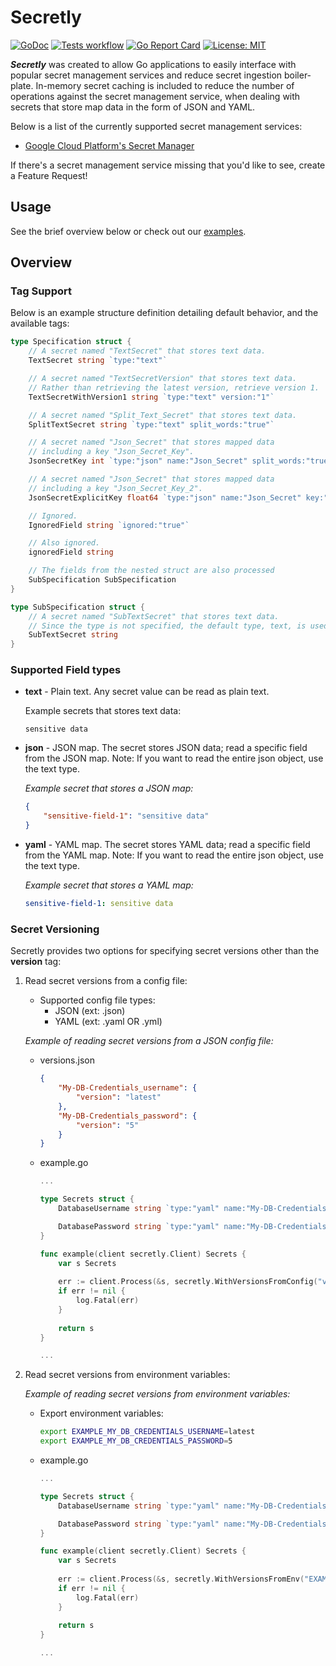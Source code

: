 # Secretly

[![GoDoc](https://godoc.org/github.com/jack-mcveigh/secretly?status.svg)](https://godoc.org/github.com/jack-mcveigh/secretly)
[![Tests workflow](https://img.shields.io/github/actions/workflow/status/jack-mcveigh/secretly/unit-test-base.yaml?branch=main&longCache=true&label=tests&logo=github&logoColor=fff)](https://github.com/jack-mcveigh/secretly/actions?query=workflow%3ATest%20Base)
[![Go Report Card](https://goreportcard.com/badge/github.com/jack-mcveigh/secretly)](https://goreportcard.com/report/github.com/jack-mcveigh/secretly)
[![License: MIT](https://img.shields.io/badge/license-MIT-yellow.svg)](https://opensource.org/licenses/MIT)

___Secretly___ was created to allow Go applications to easily interface with popular secret management services and reduce secret ingestion boiler-plate. In-memory secret caching is included to reduce the number of operations against the secret management service, when dealing with secrets that store map data in the form of JSON and YAML.

Below is a list of the currently supported secret management services:

* [Google Cloud Platform's Secret Manager](https://cloud.google.com/secret-manager)

If there's a secret management service missing that you'd like to see, create a Feature Request!

## Usage

See the brief overview below or check out our [examples](examples).

## Overview

### Tag Support

Below is an example structure definition detailing default behavior, and the available tags:

```go
type Specification struct {
    // A secret named "TextSecret" that stores text data.
    TextSecret string `type:"text"`

    // A secret named "TextSecretVersion" that stores text data.
    // Rather than retrieving the latest version, retrieve version 1.
    TextSecretWithVersion1 string `type:"text" version:"1"`

    // A secret named "Split_Text_Secret" that stores text data.
    SplitTextSecret string `type:"text" split_words:"true"`

    // A secret named "Json_Secret" that stores mapped data
    // including a key "Json_Secret_Key".
    JsonSecretKey int `type:"json" name:"Json_Secret" split_words:"true"`

    // A secret named "Json_Secret" that stores mapped data
    // including a key "Json_Secret_Key_2".
    JsonSecretExplicitKey float64 `type:"json" name:"Json_Secret" key:"Json_Secret_Key_2"`

    // Ignored.
    IgnoredField string `ignored:"true"`

    // Also ignored.
    ignoredField string

    // The fields from the nested struct are also processed
    SubSpecification SubSpecification
}

type SubSpecification struct {
    // A secret named "SubTextSecret" that stores text data.
    // Since the type is not specified, the default type, text, is used.
    SubTextSecret string
}
```

### Supported Field types

* __text__ - Plain text. Any secret value can be read as plain text.

    Example secrets that stores text data:

    ```text
    sensitive data
    ```

* __json__ - JSON map. The secret stores JSON data; read a specific field from the JSON map. Note: If you want to read the entire json object, use the text type.

    _Example secret that stores a JSON map:_

    ```json
    {
        "sensitive-field-1": "sensitive data"
    }
    ```

* __yaml__ - YAML map. The secret stores YAML data; read a specific field from the YAML map. Note: If you want to read the entire json object, use the text type.

    _Example secret that stores a YAML map:_

    ```yaml
    sensitive-field-1: sensitive data
    ```

### Secret Versioning

Secretly provides two options for specifying secret versions other than the __version__ tag:

1. Read secret versions from a config file:
    * Supported config file types:
        * JSON (ext: .json)
        * YAML (ext: .yaml OR .yml)

    _Example of reading secret versions from a JSON config file:_

    * versions.json

        ```json
        {
            "My-DB-Credentials_username": {
                "version": "latest"
            },
            "My-DB-Credentials_password": {
                "version": "5"
            }
        }
        ```

    * example.go

        ```go
        ...

        type Secrets struct {
            DatabaseUsername string `type:"yaml" name:"My-DB-Credentials" key:"username" split_words:"true"`

            DatabasePassword string `type:"yaml" name:"My-DB-Credentials" key:"password" split_words:"true"`
        }

        func example(client secretly.Client) Secrets {
            var s Secrets
            
            err := client.Process(&s, secretly.WithVersionsFromConfig("versions.json"))
            if err != nil {
                log.Fatal(err)
            }
            
            return s
        }

        ...
        ```

2. Read secret versions from environment variables:

    _Example of reading secret versions from environment variables:_

    * Export environment variables:

        ```bash
        export EXAMPLE_MY_DB_CREDENTIALS_USERNAME=latest
        export EXAMPLE_MY_DB_CREDENTIALS_PASSWORD=5
        ```

    * example.go

        ```go
        ...

        type Secrets struct {
            DatabaseUsername string `type:"yaml" name:"My-DB-Credentials" key:"username" split_words:"true"`

            DatabasePassword string `type:"yaml" name:"My-DB-Credentials" key:"password" split_words:"true"`
        }

        func example(client secretly.Client) Secrets {
            var s Secrets
            
            err := client.Process(&s, secretly.WithVersionsFromEnv("EXAMPLE"))
            if err != nil {
                log.Fatal(err)
            }
            
            return s
        }

        ...
        ```
